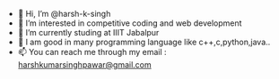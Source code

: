 - 👋 Hi, I’m @harsh-k-singh
- 👀 I’m interested in competitive coding and web development
- 🌱 I’m currently studing at IIIT Jabalpur
- 💞️ I am good in many programming language like c++,c,python,java.. 
- 📫 You can reach me through my email : harshkumarsinghpawar@gmail.com

<!---
harsh-k-singh/harsh-k-singh is a ✨ special ✨ repository because its `README.md` (this file) appears on your GitHub profile.
You can click the Preview link to take a look at your changes.
--->
